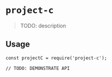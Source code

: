 # `project-c`

> TODO: description

## Usage

```
const projectC = require('project-c');

// TODO: DEMONSTRATE API
```
